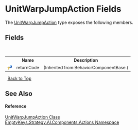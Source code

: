 # UnitWarpJumpAction Fields
 

The <a href="T_EmptyKeys_Strategy_AI_Components_Actions_UnitWarpJumpAction">UnitWarpJumpAction</a> type exposes the following members.


## Fields
&nbsp;<table><tr><th></th><th>Name</th><th>Description</th></tr><tr><td>![Protected field](media/protfield.gif "Protected field")</td><td>returnCode</td><td> (Inherited from BehaviorComponentBase.)</td></tr></table>&nbsp;
<a href="#unitwarpjumpaction-fields">Back to Top</a>

## See Also


#### Reference
<a href="T_EmptyKeys_Strategy_AI_Components_Actions_UnitWarpJumpAction">UnitWarpJumpAction Class</a><br /><a href="N_EmptyKeys_Strategy_AI_Components_Actions">EmptyKeys.Strategy.AI.Components.Actions Namespace</a><br />